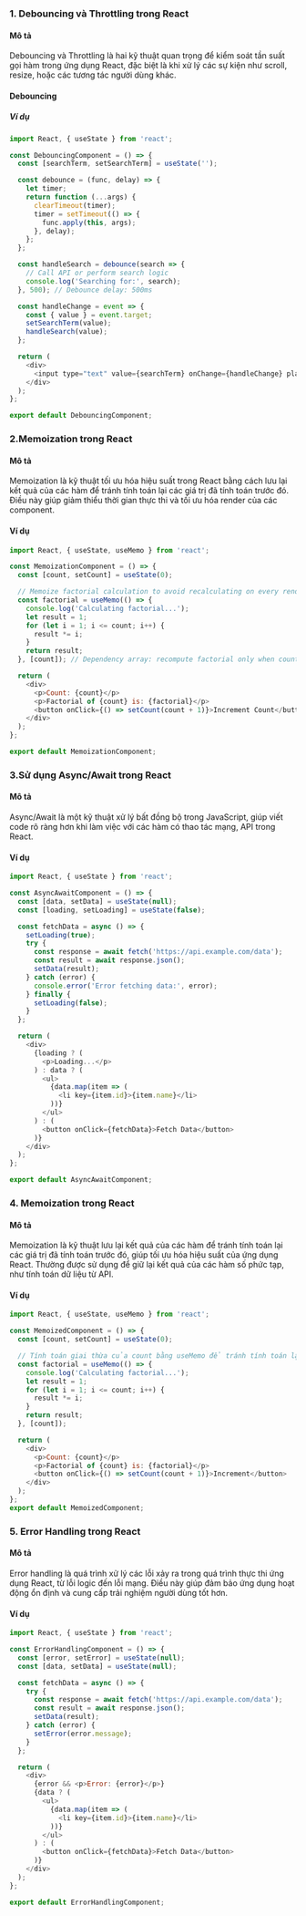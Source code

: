 ### 1. Debouncing và Throttling trong React

#### Mô tả

Debouncing và Throttling là hai kỹ thuật quan trọng để kiểm soát tần suất gọi hàm trong ứng dụng React, đặc biệt là khi xử lý các sự kiện như scroll, resize, hoặc các tương tác người dùng khác.

#### Debouncing

##### Ví dụ

```javascript
import React, { useState } from 'react';

const DebouncingComponent = () => {
  const [searchTerm, setSearchTerm] = useState('');

  const debounce = (func, delay) => {
    let timer;
    return function (...args) {
      clearTimeout(timer);
      timer = setTimeout(() => {
        func.apply(this, args);
      }, delay);
    };
  };

  const handleSearch = debounce(search => {
    // Call API or perform search logic
    console.log('Searching for:', search);
  }, 500); // Debounce delay: 500ms

  const handleChange = event => {
    const { value } = event.target;
    setSearchTerm(value);
    handleSearch(value);
  };

  return (
    <div>
      <input type="text" value={searchTerm} onChange={handleChange} placeholder="Search..." />
    </div>
  );
};

export default DebouncingComponent;
```
### 2.Memoization trong React

#### Mô tả

Memoization là kỹ thuật tối ưu hóa hiệu suất trong React bằng cách lưu lại kết quả của các hàm để tránh tính toán lại các giá trị đã tính toán trước đó. Điều này giúp giảm thiểu thời gian thực thi và tối ưu hóa render của các component.

#### Ví dụ

```javascript
import React, { useState, useMemo } from 'react';

const MemoizationComponent = () => {
  const [count, setCount] = useState(0);

  // Memoize factorial calculation to avoid recalculating on every render
  const factorial = useMemo(() => {
    console.log('Calculating factorial...');
    let result = 1;
    for (let i = 1; i <= count; i++) {
      result *= i;
    }
    return result;
  }, [count]); // Dependency array: recompute factorial only when count changes

  return (
    <div>
      <p>Count: {count}</p>
      <p>Factorial of {count} is: {factorial}</p>
      <button onClick={() => setCount(count + 1)}>Increment Count</button>
    </div>
  );
};

export default MemoizationComponent;
```
### 3.Sử dụng Async/Await trong React

#### Mô tả

Async/Await là một kỹ thuật xử lý bất đồng bộ trong JavaScript, giúp viết code rõ ràng hơn khi làm việc với các hàm có thao tác mạng, API trong React.

#### Ví dụ

```javascript
import React, { useState } from 'react';

const AsyncAwaitComponent = () => {
  const [data, setData] = useState(null);
  const [loading, setLoading] = useState(false);

  const fetchData = async () => {
    setLoading(true);
    try {
      const response = await fetch('https://api.example.com/data');
      const result = await response.json();
      setData(result);
    } catch (error) {
      console.error('Error fetching data:', error);
    } finally {
      setLoading(false);
    }
  };

  return (
    <div>
      {loading ? (
        <p>Loading...</p>
      ) : data ? (
        <ul>
          {data.map(item => (
            <li key={item.id}>{item.name}</li>
          ))}
        </ul>
      ) : (
        <button onClick={fetchData}>Fetch Data</button>
      )}
    </div>
  );
};

export default AsyncAwaitComponent;
```
### 4. Memoization trong React

#### Mô tả

Memoization là kỹ thuật lưu lại kết quả của các hàm để tránh tính toán lại các giá trị đã tính toán trước đó, giúp tối ưu hóa hiệu suất của ứng dụng React. Thường được sử dụng để giữ lại kết quả của các hàm số phức tạp, như tính toán dữ liệu từ API.

#### Ví dụ

```javascript
import React, { useState, useMemo } from 'react';

const MemoizedComponent = () => {
  const [count, setCount] = useState(0);

  // Tính toán giai thừa của count bằng useMemo để tránh tính toán lại khi count thay đổi
  const factorial = useMemo(() => {
    console.log('Calculating factorial...');
    let result = 1;
    for (let i = 1; i <= count; i++) {
      result *= i;
    }
    return result;
  }, [count]);

  return (
    <div>
      <p>Count: {count}</p>
      <p>Factorial of {count} is: {factorial}</p>
      <button onClick={() => setCount(count + 1)}>Increment</button>
    </div>
  );
};
export default MemoizedComponent;
```
### 5. Error Handling trong React

#### Mô tả

Error handling là quá trình xử lý các lỗi xảy ra trong quá trình thực thi ứng dụng React, từ lỗi logic đến lỗi mạng. Điều này giúp đảm bảo ứng dụng hoạt động ổn định và cung cấp trải nghiệm người dùng tốt hơn.

#### Ví dụ

```javascript
import React, { useState } from 'react';

const ErrorHandlingComponent = () => {
  const [error, setError] = useState(null);
  const [data, setData] = useState(null);

  const fetchData = async () => {
    try {
      const response = await fetch('https://api.example.com/data');
      const result = await response.json();
      setData(result);
    } catch (error) {
      setError(error.message);
    }
  };

  return (
    <div>
      {error && <p>Error: {error}</p>}
      {data ? (
        <ul>
          {data.map(item => (
            <li key={item.id}>{item.name}</li>
          ))}
        </ul>
      ) : (
        <button onClick={fetchData}>Fetch Data</button>
      )}
    </div>
  );
};

export default ErrorHandlingComponent;
```
